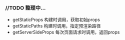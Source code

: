 
### //TODO 整理中...

- getStaticProps 构建时调用，获取初始props
- getStaticPaths 构建时调用，指定预渲染路径
- getServerSideProps 每次页面请求时调用，返回props
